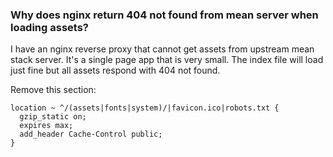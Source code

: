 ### Why does nginx return 404 not found from mean server when loading assets?

I have an nginx reverse proxy that cannot get assets from upstream mean stack server. It's a single page app that is very small. The index file will load just fine but all assets respond with 404 not found. 

Remove this section:
```
location ~ ^/(assets|fonts|system)/|favicon.ico|robots.txt {
  gzip_static on;
  expires max;
  add_header Cache-Control public;
}
```
